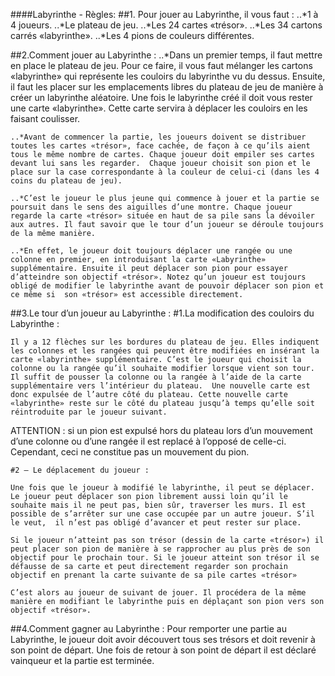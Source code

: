 ####Labyrinthe  -  Règles:
##1. Pour jouer au Labyrinthe, il vous faut :
..*1 à 4 joueurs.
..*Le plateau de jeu.
..*Les 24 cartes «trésor».
..*Les 34 cartons carrés «labyrinthe».
..*Les 4 pions de couleurs différentes.

##2.Comment jouer au Labyrinthe :
    ..*Dans un premier temps, il faut mettre en place le plateau de jeu. Pour ce faire, il vous faut mélanger les cartons «labyrinthe» qui représente les couloirs du labyrinthe vu du dessus.  Ensuite, il faut les placer sur les emplacements libres du plateau de jeu de manière à créer un labyrinthe aléatoire. Une fois le labyrinthe créé il doit vous rester une carte «labyrinthe». Cette carte servira à déplacer les couloirs en les faisant coulisser.

    ..*Avant de commencer la partie, les joueurs doivent se distribuer toutes les cartes «trésor», face cachée, de façon à ce qu’ils aient tous le même nombre de cartes. Chaque joueur doit empiler ses cartes devant lui sans les regarder.  Chaque joueur choisit son pion et le place sur la case correspondante à la couleur de celui-ci (dans les 4 coins du plateau de jeu).

    ..*C’est le joueur le plus jeune qui commence à jouer et la partie se poursuit dans le sens des aiguilles d’une montre. Chaque joueur regarde la carte «trésor» située en haut de sa pile sans la dévoiler aux autres. Il faut savoir que le tour d’un joueur se déroule toujours de la même manière.

    ..*En effet, le joueur doit toujours déplacer une rangée ou une colonne en premier, en introduisant la carte «Labyrinthe» supplémentaire. Ensuite il peut déplacer son pion pour essayer d’atteindre son objectif «trésor». Notez qu’un joueur est toujours obligé de modifier le labyrinthe avant de pouvoir déplacer son pion et ce même si  son «trésor» est accessible directement.


##3.Le tour d’un joueur au Labyrinthe :
    #1.La modification des couloirs du Labyrinthe :

    Il y a 12 flèches sur les bordures du plateau de jeu. Elles indiquent les colonnes et les rangées qui peuvent être modifiées en insérant la carte «labyrinthe» supplémentaire. C’est le joueur qui choisit la colonne ou la rangée qu’il souhaite modifier lorsque vient son tour. Il suffit de pousser la colonne ou la rangée à l’aide de la carte supplémentaire vers l’intérieur du plateau.  Une nouvelle carte est donc expulsée de l’autre côté du plateau. Cette nouvelle carte «labyrinthe» reste sur le côté du plateau jusqu’à temps qu’elle soit réintroduite par le joueur suivant.
ATTENTION : si un pion est expulsé hors du plateau lors d’un mouvement d’une colonne ou d’une rangée il est replacé à l’opposé de celle-ci. Cependant, ceci ne constitue pas un mouvement du pion.

    #2 – Le déplacement du joueur :

    Une fois que le joueur à modifié le labyrinthe, il peut se déplacer. Le joueur peut déplacer son pion librement aussi loin qu’il le souhaite mais il ne peut pas, bien sûr, traverser les murs. Il est possible de s’arrêter sur une case occupée par un autre joueur. S’il le veut,  il n’est pas obligé d’avancer et peut rester sur place.

    Si le joueur n’atteint pas son trésor (dessin de la carte «trésor») il peut placer son pion de manière à se rapprocher au plus près de son objectif pour le prochain tour. Si le joueur atteint son trésor il se défausse de sa carte et peut directement regarder son prochain objectif en prenant la carte suivante de sa pile cartes «trésor»

    C’est alors au joueur de suivant de jouer. Il procédera de la même manière en modifiant le labyrinthe puis en déplaçant son pion vers son objectif «trésor».

##4.Comment gagner au Labyrinthe :
    Pour remporter une partie au Labyrinthe, le joueur doit avoir découvert tous ses trésors et doit revenir à son point de départ. Une fois de retour à son point de départ il est déclaré vainqueur et la partie est terminée.
